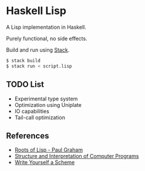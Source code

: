 # Haskell Lisp

A Lisp implementation in Haskell.

Purely functional, no side effects.

Build and run using [Stack](https://docs.haskellstack.org/en/stable/README/).

```sh
$ stack build
$ stack run < script.lisp
```

## TODO List

- Experimental type system
- Optimization using Uniplate
- IO capabilities
- Tail-call optimization

## References

- [Roots of Lisp - Paul Graham](http://www.paulgraham.com/rootsoflisp.html)
- [Structure and Interpretation of Computer Programs](https://mitpress.mit.edu/sites/default/files/sicp/full-text/book/book.html)
- [Write Yourself a Scheme](https://en.wikibooks.org/wiki/Write_Yourself_a_Scheme_in_48_Hours)
